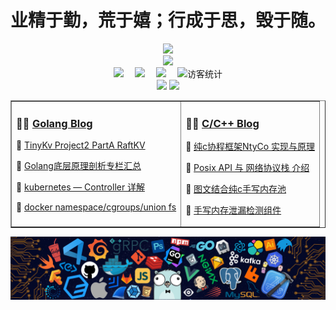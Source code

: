 <!-- 动态打字效果 -->

<h1 align="center">
    业精于勤，荒于嬉；行成于思，毁于随。
</h1>
<div align="center">
    <a href="https://gopher.blog.csdn.net/">
        <img src="https://stats.justsong.cn/api/csdn?id=qq_42956653&theme=dark">
    </a>
    <br>
    <a href="https://github.com/gopherWxf/">
	<img src="https://github-readme-stats.vercel.app/api?username=gopherWxf&show_icons=true&theme=radical">
    </a>
</div>

<!-- 个人资料徽标 -->

<div align="center">
  <a href="https://gopher.blog.csdn.net/"><img src="https://img.shields.io/badge/CSDN-%E5%8D%9A%E5%AE%A2-c32136"></a>&emsp;
  <a href="https://juejin.cn/user/3259393012930264/"><img src="https://img.shields.io/badge/juejin-%E6%8E%98%E9%87%91-brightgreen"></a>&emsp;
  <a href="https://www.zhihu.com/people/gopherwxf/"><img src="https://img.shields.io/badge/zhihu-%E7%9F%A5%E4%B9%8E-yellow"></a>&emsp;
<!-- 访客数统计徽标 -->
  <img src="https://visitor-badge.glitch.me/badge?page_id=gopherWxf" alt="访客统计" />
</div>

<!-- 比较好的开源项目卡片 -->
<div align="center">
<a href="https://github.com/gopherWxf/OSS">
  <img src="https://github-readme-stats.vercel.app/api/pin/?username=gopherWxf&repo=OSS&theme=dark&bg_color=0d1117&hide_border=true" /></a>
<a href="https://github.com/gopherWxf/c-c-linux-LearningCode">
  <img src="https://github-readme-stats.vercel.app/api/pin/?username=gopherWxf&repo=c-c-linux-LearningCode&theme=dark&bg_color=0d1117&hide_border=true" /></a>
</div>

<!-- 最近博客 -->
<table align="center" width="95%" border="1" cellpadding="2" >
<tr>
<td valign="top">    

### 🤹‍♀️ <a href="https://gopher.blog.csdn.net/" target="_blank">Golang Blog</a>

<!-- START_SECTION:blog -->
💬 <a href='https://gopher.blog.csdn.net/article/details/126954826' target="_blank">TinyKv Project2 PartA RaftKV</a>

💬 <a href='https://gopher.blog.csdn.net/article/details/121369179' target="_blank">Golang底层原理剖析专栏汇总</a>

💬 <a href='https://gopher.blog.csdn.net/article/details/123236997' target='_blank'>kubernetes —  Controller 详解</a>

💬 <a href='https://gopher.blog.csdn.net/article/details/123409693' target="_blank">docker namespace/cgroups/union fs</a>

<!-- END_SECTION:blog -->

</td>
    
<td valign="top">

### 🤾‍♂️ <a href="https://gopher.blog.csdn.net/" target="_blank">C/C++ Blog</a>

<!-- START_SECTION:douban -->
💬 <a href='https://gopher.blog.csdn.net/article/details/125823947' target="_blank">纯c协程框架NtyCo 实现与原理</a>

💬 <a href='https://gopher.blog.csdn.net/article/details/125727563' target="_blank"> Posix API 与 网络协议栈 介绍</a>

💬 <a href='https://gopher.blog.csdn.net/article/details/126005923' target="_blank">图文结合纯c手写内存池</a>

💬 <a href='https://gopher.blog.csdn.net/article/details/126325059' target="_blank">手写内存泄漏检测组件</a>

<!-- END_SECTION:douban -->

</td> 
</tr>
</table>

<!-- just img -->
<div align="left"><img src="https://github.com/gopherWxf/gopherWxf/blob/master/gopherbg.png" /></div>



